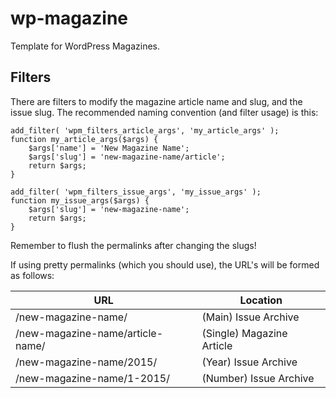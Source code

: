 # wp-magazine
Template for WordPress Magazines.

## Filters

There are filters to modify the magazine article name and slug, and the issue slug. The recommended naming convention (and filter usage) is this:

    add_filter( 'wpm_filters_article_args', 'my_article_args' );
    function my_article_args($args) {
        $args['name'] = 'New Magazine Name';
        $args['slug'] = 'new-magazine-name/article';
        return $args;
    }

    add_filter( 'wpm_filters_issue_args', 'my_issue_args' );
    function my_issue_args($args) {
        $args['slug'] = 'new-magazine-name';
        return $args;
    }

Remember to flush the permalinks after changing the slugs!

If using pretty permalinks (which you should use), the URL's will be formed as follows:

| URL                              | Location                  |
| -------------------------------- | ------------------------- |
| /new-magazine-name/              | (Main) Issue Archive      |
| /new-magazine-name/article-name/ | (Single) Magazine Article |
| /new-magazine-name/2015/         | (Year) Issue Archive      |
| /new-magazine-name/1-2015/       | (Number) Issue Archive    |
